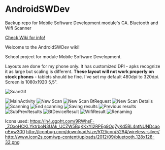 # AndroidSWDev
Backup repo for Mobile Software Development module's CA. Bluetooth and Wifi Scanner
 
[Check Wiki for info!](https://github.com/AriPerkkio/AndroidSWDev/wiki)

Welcome to the AndroidSWDev wiki!

School project for module Mobile Software Development. 

Layouts are done for my phone only. It has customized DPI - apks recognize it as large but scaling is different. **These layout will not work properly on stock phones** - tablets should be fine. 
I've set my default 480dpi to 320dpi. Screen is 1080x1920 5,5". 

![ScanGif](https://github.com/AriPerkkio/AndroidSWDev/blob/master/ImagesForWiki/BtWifiScan.gif)

![MainActivity](https://github.com/AriPerkkio/AndroidSWDev/blob/master/ImagesForWiki/MainActivity.png) 
![New Scan](https://github.com/AriPerkkio/AndroidSWDev/blob/master/ImagesForWiki/NewScanEmpty.png)
![New Scan BtRequest](https://github.com/AriPerkkio/AndroidSWDev/blob/master/ImagesForWiki/NewScanBtRequest.png)
![New Scan Details](https://github.com/AriPerkkio/AndroidSWDev/blob/master/ImagesForWiki/NewScanDetails.png)
![Scanning](https://github.com/AriPerkkio/AndroidSWDev/blob/master/ImagesForWiki/Scanning.png)
![End scanning](https://github.com/AriPerkkio/AndroidSWDev/blob/master/ImagesForWiki/EndScan.png)
![Saving results](https://github.com/AriPerkkio/AndroidSWDev/blob/master/ImagesForWiki/ScanSaving.png)
![Previous results](https://github.com/AriPerkkio/AndroidSWDev/blob/master/ImagesForWiki/PrevResults.png)
![SubPrevResults](https://github.com/AriPerkkio/AndroidSWDev/blob/master/ImagesForWiki/subPrevResults.png)
![BtDeviceResult](https://github.com/AriPerkkio/AndroidSWDev/blob/master/ImagesForWiki/resultDetails.png)
![WifiResult](https://github.com/AriPerkkio/AndroidSWDev/blob/master/ImagesForWiki/resultDetails2.png)
![Renaming](https://github.com/AriPerkkio/AndroidSWDev/blob/master/ImagesForWiki/renaming.png)

Icons used:
https://lh4.ggpht.com/9RWhsF-_ZOxoHCKLYktrboN3UAk_UCZW5BqKKxYl2RPEg9Og7yKd5BL4ntNUNDcaoqE=w300
http://iconbug.com/download/size/512/icon/5294/wireless-silver/
http://www.icon2s.com/wp-content/uploads/2012/09/bluetooth_128x128-32.png
